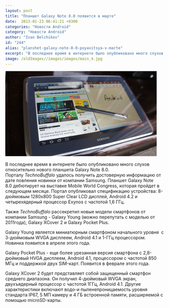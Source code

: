 ```yaml
---
layout: post
title: "Планшет Galaxy Note 8.0 появится в марте"
date:  2013-01-23 06:41:21 +0300
categories: "Новости Android"
category: "Новости Android"
author: "Ivan Belchikov"
id: "244"
alias: "planshet-galaxy-note-8-0-poyavitsya-v-marte"
excerpt: "В последнее время в интернете было опубликовано много слухов относительно нового планшета Galaxy Note 8.0. Порталу <em>TechnoBuffalo</em> удалось получить достоверную информацию от дате повления новинки от компании Samsung. Планшет Galaxy Note 8.0 дебютирует на выставке Mobile World Congress, которая пройдет в следующем месяце."
image: /oldImages//images/images/main_4.jpg
---
```

<img  src="/oldImages/images/images/main_4.jpg" alt="Android Центральной" >

В последнее время в интернете было опубликовано много слухов относительно нового планшета Galaxy Note 8.0. Порталу <em>TechnoBuffalo</em> удалось получить достоверную информацию от дате повления новинки от компании Samsung. Планшет Galaxy Note 8.0 дебютирует на выставке Mobile World Congress, которая пройдет в следующем месяце.
Портал опубликовал спецификацию устройства: 8-дюймовым 1280x800 Super Clear LCD дисплей, Android 4.2 и четырехядерный процессор Exynos с частотой 1,6 ГГц. 

Также <em>TechnoBuffalo</em> рассекретил новые модели смартфонов от компании Samsung - Galaxy Young (можно перепутать с моделью от 2011года), Galaxy XCover 2 и Galaxy Pocket Plus.

Galaxy Young является миниатюрным смартфоном начального уровня  с 3-дюймовым WVGA дисплеем, Android 4.1 и 1-ГГц процессором. Новинка появится в апреле этого года. 

Galaxy Pocket Plus - еще более урезанная версия смартфона с 2,8-дюймовый HVGA дисплеем, Android 4.1, процессором с частотой 850 МГц и поддержкой двух SIM-карт. Появится в феврале этого года.

Galaxy XCover 2 будет представляет собой защищенный смартфон среднего диапазона. Он получил 4-дюймовый WVGA экран, двухъядерный процессор с частотой 1ГГц, Android 4.1. Другие характеристики включают водо-и пыленепроницаемость уровня стандарта IP67, 5 МП камеру и 4 ГБ встроенной памяти, расширяемой с помощью microSD-карты.
